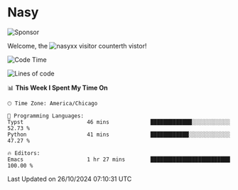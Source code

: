 # Nasy

<!--
<p align="center">
<img height="200" src="https://github-readme-stats.vercel.app/api?username=nasyxx&count_private=true&show_icons=true&theme=dracula&include_all_commits=true"/>
<img height="200" src="https://github-readme-stats.vercel.app/api/top-langs/?username=nasyxx&theme=dracula&hide=html,jupyter+notebook&count_private=true&show_icons=true"/>
</p>

  
----------------
-->

![Sponsor](https://img.shields.io/static/v1.svg?label=Sponsor&message=%E2%9D%A4&logo=GitHub&style=flat&color=pink)
 
Welcome, the ![nasyxx visitor counter](https://count.getloli.com/get/@nasyxx?theme=rule34)th vistor!
 
<!--START_SECTION:waka-->
![Code Time](http://img.shields.io/badge/Code%20Time-4%2C701%20hrs%2030%20mins-blue)

![Lines of code](https://img.shields.io/badge/From%20Hello%20World%20I%27ve%20Written-6.3%20million%20lines%20of%20code-blue)

📊 **This Week I Spent My Time On** 

```text
🕑︎ Time Zone: America/Chicago

💬 Programming Languages: 
Typst                    46 mins             █████████████░░░░░░░░░░░░   52.73 % 
Python                   41 mins             ████████████░░░░░░░░░░░░░   47.27 % 

🔥 Editors: 
Emacs                    1 hr 27 mins        █████████████████████████   100.00 % 
```


 Last Updated on 26/10/2024 07:10:31 UTC
<!--END_SECTION:waka-->

<!-- ![visitors](https://visitor-badge.laobi.icu/badge?page_id=nasyxx.nasyxx) -->
